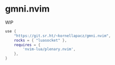 # gmni.nvim

WIP

```lua
use {
	"https://git.sr.ht/~kornellapacz/gmni.nvim",
	rocks = { "luasocket" },
	requires = {
		'nvim-lua/plenary.nvim',
	},
}
```

